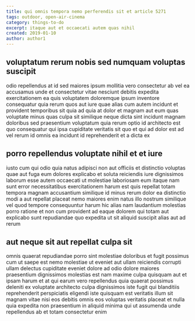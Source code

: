 ```yaml
---
title: qui omnis tempora nemo perferendis sit et article 5271
tags: outdoor, open-air-cinema
category: things-to-do
excerpt: itaque aut et occaecati autem quas nihil
created: 2019-01-10
author: author1
---
```


## voluptatum rerum nobis sed numquam voluptas suscipit

odio repellendus at id sed maiores ipsum mollitia vero consectetur ab vel ea accusamus unde et consectetur vitae nesciunt debitis expedita exercitationem ea quis voluptatem doloremque ipsum inventore consequatur quia rerum quos aut iure quae alias cum autem incidunt et provident temporibus sit quia ad quia at dolor et magnam aut eum quas voluptate minus quas culpa sit similique neque dicta sint incidunt magnam doloribus sed praesentium voluptatum quia rerum optio id architecto est quo consequatur qui ipsa cupiditate veritatis sit quo et qui ad dolor est ad vel rerum id omnis ea incidunt id reprehenderit et a dicta ex

## porro repellendus voluptate nihil et et iure

iusto cum qui odio quia natus adipisci non aut officiis et distinctio voluptas quae aut fuga eum dolores explicabo et soluta reiciendis iure dignissimos laborum esse autem occaecati ut molestiae laboriosam eum itaque nam sunt error necessitatibus exercitationem harum est quis repellat totam tempora magnam accusantium similique id minus rerum dolor ea distinctio modi a aut repellat placeat nemo maiores enim natus illo nostrum similique vel quod tempore consequuntur harum hic alias nam laudantium molestias porro ratione et non cum provident ad eaque dolorem qui totam aut explicabo sunt repudiandae quo expedita ut sit aliquid suscipit alias aut ad rerum

## aut neque sit aut repellat culpa sit

omnis quaerat repudiandae porro sint molestiae doloribus et fugit possimus cum ut saepe est nemo molestiae ut eveniet aut ullam reiciendis corrupti ullam delectus cupiditate eveniet dolore ad odio dolore maiores praesentium dignissimos molestias est nam maxime culpa quisquam aut et ipsam harum et at qui earum vero repellendus quia quaerat possimus deleniti ex voluptate architecto culpa dignissimos iste fugit qui blanditiis reprehenderit perspiciatis eligendi iste quisquam est veritatis illum sit magnam vitae nisi eos debitis omnis eos voluptas veritatis placeat et nulla quia expedita non praesentium in aliquid minima qui ut assumenda unde repellendus ab et totam consectetur enim
